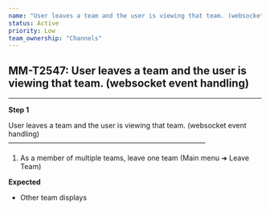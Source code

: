 ```yaml
---
name: "User leaves a team and the user is viewing that team. (websocket event handling)"
status: Active
priority: Low
team_ownership: "Channels"
---
```


## MM-T2547: User leaves a team and the user is viewing that team. (websocket event handling)

---

**Step 1**

User leaves a team and the user is viewing that team. (websocket event handling)\
————————————————————————————

1. As a member of multiple teams, leave one team (Main menu ➜ Leave Team)

**Expected**

- Other team displays
